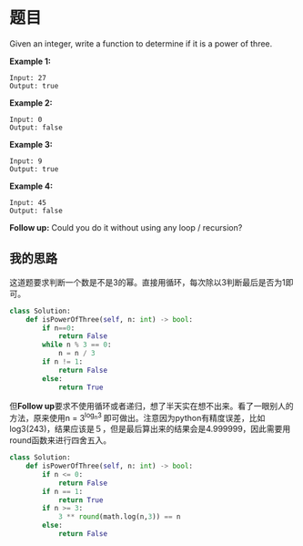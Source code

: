 # 题目

Given an integer, write a function to determine if it is a power of three.

**Example 1:**

```
Input: 27
Output: true
```

**Example 2:**

```
Input: 0
Output: false
```

**Example 3:**

```
Input: 9
Output: true
```

**Example 4:**

```
Input: 45
Output: false
```

**Follow up:**
Could you do it without using any loop / recursion?

## 我的思路

这道题要求判断一个数是不是3的幂。直接用循环，每次除以3判断最后是否为1即可。

```python
class Solution:
    def isPowerOfThree(self, n: int) -> bool:
        if n==0:
            return False
        while n % 3 == 0:
            n = n / 3
        if n != 1:
            return False
        else:
            return True
```

但**Follow up**要求不使用循环或者递归，想了半天实在想不出来。看了一眼别人的方法，原来使用n = 3<sup>log<sub>n</sub>3 </sup>即可做出。注意因为python有精度误差，比如log3(243)，结果应该是５，但是最后算出来的结果会是4.999999，因此需要用round函数来进行四舍五入。

```python
class Solution:
    def isPowerOfThree(self, n: int) -> bool:
        if n <= 0:
            return False
        if n == 1: 
            return True
        if n >= 3:
            3 ** round(math.log(n,3)) == n
        else:
            return False 
```

